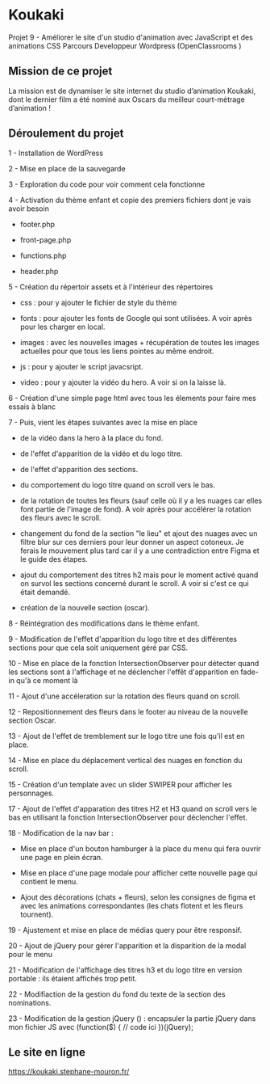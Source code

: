 # Koukaki

Projet 9 - Améliorer le site d'un studio d'animation avec JavaScript et des animations CSS
Parcours Developpeur Wordpress (OpenClassrooms )

## Mission de ce projet

La mission est de dynamiser le site internet du studio d’animation Koukaki, dont le dernier film a été nominé aux Oscars du meilleur court-métrage d’animation !

## Déroulement du projet

1 - Installation de WordPress

2 - Mise en place de la sauvegarde

3 - Exploration du code pour voir comment cela fonctionne

4 - Activation du thème enfant et copie des premiers fichiers dont je vais avoir besoin

- footer.php

- front-page.php

- functions.php

- header.php

5 - Création du répertoir assets et à l'intérieur des répertoires

- css : pour y ajouter le fichier de style du thème

- fonts : pour ajouter les fonts de Google qui sont utilisées. A voir après pour les charger en local.

- images : avec les nouvelles images + récupération de toutes les images actuelles pour que tous les liens pointes au même endroit.

- js : pour y ajouter le script javacsript.

- video : pour y ajouter la vidéo du hero. A voir si on la laisse là.

6 - Création d'une simple page html avec tous les élements pour faire mes essais à blanc

7 - Puis, vient les étapes suivantes avec la mise en place

- de la vidéo dans la hero à la place du fond.

- de l'effet d'apparition de la vidéo et du logo titre.

- de l'effet d'apparition des sections.

- du comportement du logo titre quand on scroll vers le bas.

- de la rotation de toutes les fleurs (sauf celle où il y a les nuages car elles font partie de l'image de fond). A voir après pour accélérer la rotation des fleurs avec le scroll.

- changement du fond de la section "le lieu" et ajout des nuages avec un filtre blur sur ces derniers pour leur donner un aspect cotoneux. Je ferais le mouvement plus tard car il y a une contradiction entre Figma et le guide des étapes.

- ajout du comportement des titres h2 mais pour le moment activé quand on survol les sections concerné durant le scroll. A voir si c'est ce qui était demandé.

- création de la nouvelle section (oscar).

8 - Réintégration des modifications dans le thème enfant.

9 - Modification de l'effet d'apparition du logo titre et des différentes sections pour que cela soit uniquement géré par CSS.

10 - Mise en place de la fonction IntersectionObserver pour détecter quand les sections sont à l'affichage et ne déclencher l'effêt d'apparition en fade-in qu'à ce moment là

11 - Ajout d'une accéleration sur la rotation des fleurs quand on scroll.

12 - Repositionnement des fleurs dans le footer au niveau de la nouvelle section Oscar.

13 - Ajout de l'effet de tremblement sur le logo titre une fois qu'il est en place.

14 - Mise en place du déplacement vertical des nuages en fonction du scroll.

15 - Création d'un template avec un slider SWIPER pour afficher les personnages.

17 - Ajout de l'effet d'apparation des titres H2 et H3 quand on scroll vers le bas en utilisant la fonction IntersectionObserver pour déclencher l'effet.

18 - Modification de la nav bar :

- Mise en place d'un bouton hamburger à la place du menu qui fera ouvrir une page en plein écran.

- Mise en place d'une page modale pour afficher cette nouvelle page qui contient le menu.

- Ajout des décorations (chats + fleurs), selon les consignes de figma et avec les animations correspondantes (les chats flotent et les fleurs tournent).

19 - Ajustement et mise en place de médias query pour être responsif.

20 - Ajout de jQuery pour gérer l'apparition et la disparition de la modal pour le menu

21 - Modification de l'affichage des titres h3 et du logo titre en version portable : ils étaient affichés trop petit.

22 - Modifiaction de la gestion du fond du texte de la section des nominations.

23 - Modification de la gestion jQuery () : encapsuler la partie jQuery dans mon fichier JS avec 
(function($) {
  // code ici
})(jQuery);

## Le site en ligne

https://koukaki.stephane-mouron.fr/
